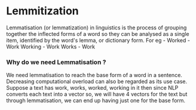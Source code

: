 # Lemmitization
Lemmatisation (or lemmatization) in linguistics is the process of grouping together the inflected forms of a word so they can be analysed as a single item, identified by the word's lemma, or dictionary form.
For eg - Worked - Work Working - Work Works - Work

### Why do we need Lemmatisation ?

We need lemmatisation to reach the base form of a word in a sentence. Decreasing computational overload can also be regarded as its use case. Suppose a text has work, works, worked, working in it then since NLP converts each text into a vector so, we will have 4 vectors for the text but through lemmatisation, we can end up having just one for the base form.
